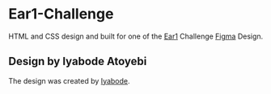 # Ear1-Challenge
HTML and CSS design and built for one of the [Ear1](https://www.twitter.com/Ear1Social) Challenge [Figma](https://www.figma.com/file/5qyR0MeTsK9QgCdNBvpkRz/Ear1-Design) Design.


## Design by Iyabode Atoyebi
The design was created by [Iyabode](https://www.twitter.com/iam_iyabz).
